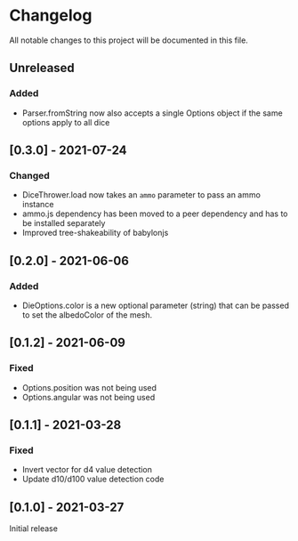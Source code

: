 # Changelog

All notable changes to this project will be documented in this file.

## Unreleased

### Added

-   Parser.fromString now also accepts a single Options object if the same options apply to all dice

## [0.3.0] - 2021-07-24

### Changed

-   DiceThrower.load now takes an `ammo` parameter to pass an ammo instance
-   ammo.js dependency has been moved to a peer dependency and has to be installed separately
-   Improved tree-shakeability of babylonjs

## [0.2.0] - 2021-06-06

### Added

-   DieOptions.color is a new optional parameter (string) that can be passed to set the albedoColor of the mesh.

## [0.1.2] - 2021-06-09

### Fixed

-   Options.position was not being used
-   Options.angular was not being used

## [0.1.1] - 2021-03-28

### Fixed

-   Invert vector for d4 value detection
-   Update d10/d100 value detection code

## [0.1.0] - 2021-03-27

Initial release
